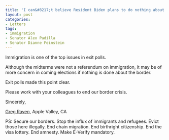 ```yaml
---
title: 'I can&#8217;t believe Resident Biden plans to do nothing about the border'
layout: post
categories:
- Letters
tags:
- immigration
- Senator Alex Padilla
- Senator Dianne Feinstein
---
```


Immigration is one of the top issues in exit polls.

Although the midterms were not a referendum on immigration, it may be of more concern in coming elections if nothing is done about the border.

Exit polls made this point clear.

Please work with your colleagues to end our border crisis.

Sincerely,

[Greg Raven](https://www.gregraven.org/), Apple Valley, CA

PS: Secure our borders. Stop the influx of immigrants and refugees. Evict those here illegally. End chain migration. End birthright citizenship. End the visa lottery. End amnesty. Make E-Verify mandatory.